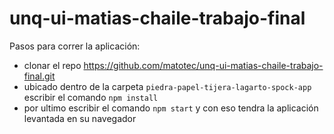 # unq-ui-matias-chaile-trabajo-final

Pasos para correr la aplicación:

- clonar el repo  https://github.com/matotec/unq-ui-matias-chaile-trabajo-final.git
- ubicado dentro de la carpeta `piedra-papel-tijera-lagarto-spock-app` escribir el comando `npm install`
- por ultimo escribir el comando `npm start` y con eso tendra la aplicación levantada en su navegador
